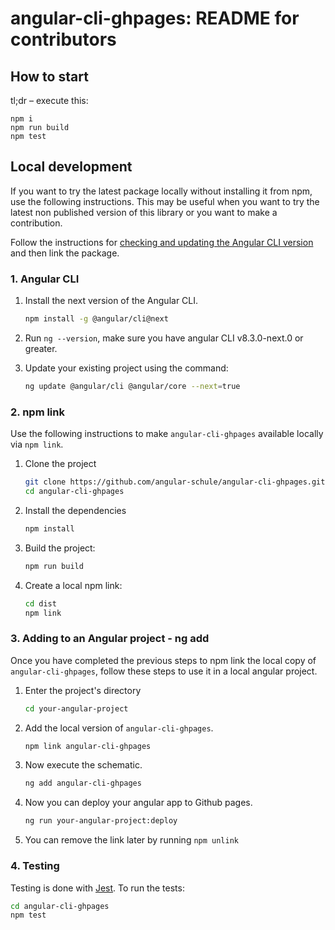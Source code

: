 # angular-cli-ghpages: README for contributors

## How to start <a name="start"></a>

tl;dr – execute this:

```
npm i
npm run build
npm test
```


## Local development <a name="local-dev"></a>

If you want to try the latest package locally without installing it from npm, use the following instructions.
This may be useful when you want to try the latest non published version of this library or you want to make a contribution.

Follow the instructions for [checking and updating the Angular CLI version](#angular-cli) and then link the package.


### 1. Angular CLI <a name="angular-cli"></a>

1. Install the next version of the Angular CLI.

   ```sh
   npm install -g @angular/cli@next
   ```

2. Run `ng --version`, make sure you have angular CLI v8.3.0-next.0 or greater.

3. Update your existing project using the command:

   ```sh
   ng update @angular/cli @angular/core --next=true
   ```


### 2. npm link

Use the following instructions to make `angular-cli-ghpages` available locally via `npm link`.

1. Clone the project

   ```sh
   git clone https://github.com/angular-schule/angular-cli-ghpages.git
   cd angular-cli-ghpages
   ```

2. Install the dependencies

   ```sh
   npm install
   ```

3. Build the project:

   ```sh
   npm run build
   ```

4. Create a local npm link:

   ```sh
   cd dist
   npm link
   ```


### 3. Adding to an Angular project - ng add <a name="local-dev-add"></a>

Once you have completed the previous steps to npm link the local copy of `angular-cli-ghpages`,
follow these steps to use it in a local angular project.

1. Enter the project's directory

   ```sh
   cd your-angular-project
   ```

2. Add the local version of `angular-cli-ghpages`.

   ```sh
   npm link angular-cli-ghpages
   ```

3. Now execute the schematic.

   ```sh
   ng add angular-cli-ghpages
   ```

4. Now you can deploy your angular app to Github pages.

   ```sh
   ng run your-angular-project:deploy
   ```

5. You can remove the link later by running `npm unlink`


### 4. Testing <a name="testing"></a>

Testing is done with [Jest](https://jestjs.io/).
To run the tests:

```sh
cd angular-cli-ghpages
npm test
```
